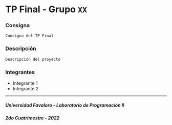 # TP Final - Grupo `XX`
### Consigna
    Consigna del TP Final
### Descripción
    Descripción del proyecto
### Integrantes
- Integrante 1
- Integrante 2
---
##### Universidad Favaloro - Laboratorio de Programación II
##### 2do Cuatrimestre - 2022
